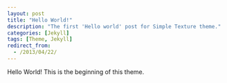 ```yaml
---
layout: post
title: "Hello World!"
description: "The first 'Hello world' post for Simple Texture theme."
categories: [Jekyll]
tags: [Theme, Jekyll]
redirect_from:
  - /2013/04/22/
---
```

Hello World! This is the beginning of this theme.
